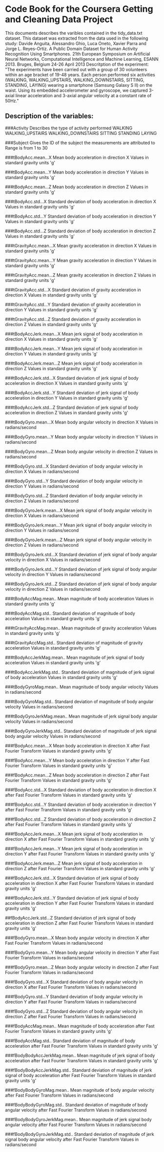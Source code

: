 # Code Book for the Coursera Getting and Cleaning Data Project

This documents describes the varibles contained in the tidy_data.txt dataset. 
This dataset was extracted from the data used in the following study: Davide Anguita, Alessandro Ghio, Luca Oneto, Xavier Parra and Jorge L. Reyes-Ortiz. A Public Domain Dataset for Human Activity Recognition Using Smartphones. 21th European Symposium on Artificial Neural Networks, Computational Intelligence and Machine Learning, ESANN 2013. Bruges, Belgium 24-26 April 2013
Descritption of the experiment: "The experiments have been carried out with a group of 30 volunteers within an age bracket of 19-48 years. Each person performed six activities (WALKING, WALKING_UPSTAIRS, WALKING_DOWNSTAIRS, SITTING, STANDING, LAYING) wearing a smartphone (Samsung Galaxy S II) on the waist. Using its embedded accelerometer and gyroscope, we captured 3-axial linear acceleration and 3-axial angular velocity at a constant rate of 50Hz."

## Description of the variables:

###Activity
	Describes the type of activity performed
		WALKING
		WALKING_UPSTAIRS
		WALKING_DOWNSTAIRS
		SITTING
		STANDING
		LAYING

###Subject
	Gives the ID of the subject the measurements are attributed to
		Range is from 1 to 30

###tBodyAcc.mean...X
	Mean body acceleration in direction X
		Values in standard gravity units 'g'

###tBodyAcc.mean...Y
	Mean body acceleration in direction Y
		Values in standard gravity units 'g'

###tBodyAcc.mean...Z
	Mean body acceleration in direction Z
		Values in standard gravity units 'g'

###tBodyAcc.std...X
	Standard deviation of body acceleration in direction X
		Values in standard gravity units 'g'

###tBodyAcc.std...Y
	Standard deviation of body acceleration in direction Y
		Values in standard gravity units 'g'

###tBodyAcc.std...Z
	Standard deviation of body acceleration in direction Z
		Values in standard gravity units 'g'

###tGravityAcc.mean...X
	Mean gravity acceleration in direction X
		Values in standard gravity units 'g'

###tGravityAcc.mean...Y
	Mean gravity acceleration in direction Y
		Values in standard gravity units 'g'

###tGravityAcc.mean...Z
	Mean gravity acceleration in direction Z
		Values in standard gravity units 'g'

###tGravityAcc.std...X
	Standard deviation of gravity acceleration in direction X
		Values in standard gravity units 'g'

###tGravityAcc.std...Y
	Standard deviation of gravity acceleration in direction Y
		Values in standard gravity units 'g'

###tGravityAcc.std...Z
	Standard deviation of gravity acceleration in direction Z
		Values in standard gravity units 'g'

###tBodyAccJerk.mean...X
	Mean jerk signal of body acceleration in direction X
		Values in standard gravity units 'g'

###tBodyAccJerk.mean...Y
	Mean jerk signal of body acceleration in direction Y
		Values in standard gravity units 'g'

###tBodyAccJerk.mean...Z
	Mean jerk signal of body acceleration in direction Z
		Values in standard gravity units 'g'

###tBodyAccJerk.std...X
	Standard deviation of jerk signal of body acceleration in direction X
		Values in standard gravity units 'g'

###tBodyAccJerk.std...Y
	Standard deviation of jerk signal of body acceleration in direction Y
		Values in standard gravity units 'g'

###tBodyAccJerk.std...Z
	Standard deviation of jerk signal of body acceleration in direction Z
		Values in standard gravity units 'g'

###tBodyGyro.mean...X
	Mean body angular velocity in direction X
		Values in radians/second

###tBodyGyro.mean...Y
	Mean body angular velocity in direction Y
		Values in radians/second

###tBodyGyro.mean...Z
	Mean body angular velocity in direction Z
		Values in radians/second

###tBodyGyro.std...X
	Standard deviation of body angular velocity in direction X
		Values in radians/second

###tBodyGyro.std...Y
	Standard deviation of body angular velocity in direction Y
		Values in radians/second

###tBodyGyro.std...Z
	Standard deviation of body angular velocity in direction Z
		Values in radians/second

###tBodyGyroJerk.mean...X
	Mean jerk signal of body angular velocity in direction X
		Values in radians/second

###tBodyGyroJerk.mean...Y
	Mean jerk signal of body angular velocity in direction Y
		Values in radians/second

###tBodyGyroJerk.mean...Z
	Mean jerk signal of body angular velocity in direction Z
		Values in radians/second

###tBodyGyroJerk.std...X
	Standard deviation of jerk signal of body angular velocity in direction X
		Values in radians/second

###tBodyGyroJerk.std...Y
	Standard deviation of jerk signal of body angular velocity in direction Y
		Values in radians/second

###tBodyGyroJerk.std...Z
	Standard deviation of jerk signal of body angular velocity in direction Z
		Values in radians/second

###tBodyAccMag.mean..
	Mean magnitude of body acceleration
		Values in standard gravity units 'g'

###tBodyAccMag.std..
	Standard deviation of magnitude of body acceleration
		Values in standard gravity units 'g'

###tGravityAccMag.mean..
	Mean magnitude of gravity acceleration
		Values in standard gravity units 'g'

###tGravityAccMag.std..
	Standard deviation of magnitude of gravity acceleration
		Values in standard gravity units 'g'

###tBodyAccJerkMag.mean..
	Mean magnitude of jerk signal of body acceleration
		Values in standard gravity units 'g'

###tBodyAccJerkMag.std..
	Standard deviation of magnitude of jerk signal of body acceleration
		Values in standard gravity units 'g'

###tBodyGyroMag.mean..
	Mean magnitude of body angular velocity
		Values in radians/second

###tBodyGyroMag.std..
	Standard deviation of magnitude of body angular velocity
		Values in radians/second

###tBodyGyroJerkMag.mean..
	Mean magnitude of jerk signal body angular velocity
		Values in radians/second

###tBodyGyroJerkMag.std..
	Standard deviation of magnitude of jerk signal body angular velocity
		Values in radians/second

###fBodyAcc.mean...X
	Mean body acceleration in direction X after Fast Fourier Transform
		Values in standard gravity units 'g'

###fBodyAcc.mean...Y
	Mean body acceleration in direction Y	after Fast Fourier Transform
		Values in standard gravity units 'g'

###fBodyAcc.mean...Z
	Mean body acceleration in direction Z after Fast Fourier Transform
		Values in standard gravity units 'g'

###fBodyAcc.std...X
	Standard deviation of body acceleration in direction X after Fast Fourier Transform
		Values in standard gravity units 'g'

###fBodyAcc.std...Y
	Standard deviation of body acceleration in direction Y after Fast Fourier Transform
		Values in standard gravity units 'g'

###fBodyAcc.std...Z
	Standard deviation of body acceleration in direction Z after Fast Fourier Transform
		Values in standard gravity units 'g'

###fBodyAccJerk.mean...X
	Mean jerk signal of body acceleration in direction X after Fast Fourier Transform
		Values in standard gravity units 'g'

###fBodyAccJerk.mean...Y
	Mean jerk signal of body acceleration in direction Y after Fast Fourier Transform
		Values in standard gravity units 'g'


###fBodyAccJerk.mean...Z
	Mean jerk signal of body acceleration in direction Z after Fast Fourier Transform
		Values in standard gravity units 'g'


###fBodyAccJerk.std...X
	Standard deviation of jerk signal of body acceleration in direction X after Fast Fourier Transform
		Values in standard gravity units 'g'

###fBodyAccJerk.std...Y
	Standard deviation of jerk signal of body acceleration in direction Y after Fast Fourier Transform
		Values in standard gravity units 'g'

##fBodyAccJerk.std...Z
	Standard deviation of jerk signal of body acceleration in direction Z after Fast Fourier Transform
		Values in standard gravity units 'g'

###fBodyGyro.mean...X
	Mean body angular velocity in direction X after Fast Fourier Transform
		Values in radians/second

###fBodyGyro.mean...Y
	Mean body angular velocity in direction Y after Fast Fourier Transform
		Values in radians/second

###fBodyGyro.mean...Z
	Mean body angular velocity in direction Z after Fast Fourier Transform
		Values in radians/second

###fBodyGyro.std...X
	Standard deviation of body angular velocity in direction X after Fast Fourier Transform
		Values in radians/second

###fBodyGyro.std...Y
	Standard deviation of body angular velocity in direction Y after Fast Fourier Transform
		Values in radians/second

###fBodyGyro.std...Z
	Standard deviation of body angular velocity in direction Z after Fast Fourier Transform
		Values in radians/second

###fBodyAccMag.mean..
	Mean magnitude of body acceleration after Fast Fourier Transform
		Values in standard gravity units 'g'

###fBodyAccMag.std..
	Standard deviation of magnitude of body acceleration after Fast Fourier Transform
		Values in standard gravity units 'g'

###fBodyBodyAccJerkMag.mean..
	Mean magnitude of jerk signal of body acceleration after Fast Fourier Transform
		Values in standard gravity units 'g'

###fBodyBodyAccJerkMag.std..
	Standard deviation of magnitude of jerk signal of body acceleration after Fast Fourier Transform
		Values in standard gravity units 'g'

###fBodyBodyGyroMag.mean..
	Mean magnitude of body angular velocity after Fast Fourier Transform
		Values in radians/second

###fBodyBodyGyroMag.std..
	Standard deviation of magnitude of body angular velocity after Fast Fourier Transform
		Values in radians/second

###fBodyBodyGyroJerkMag.mean..
	Mean magnitude of jerk signal body angular velocity after Fast Fourier Transform
		Values in radians/second

###fBodyBodyGyroJerkMag.std..
	Standard deviation of magnitude of jerk signal body angular velocity after Fast Fourier Transform
		Values in radians/second
